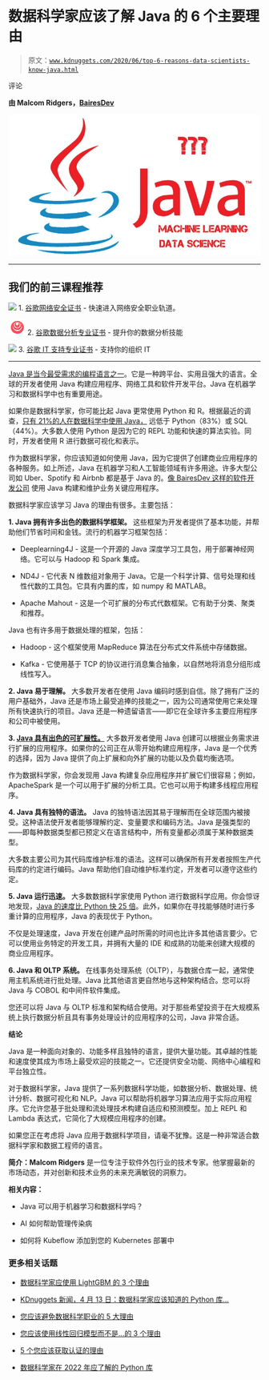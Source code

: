 # 数据科学家应该了解 Java 的 6 个主要理由

> 原文：[`www.kdnuggets.com/2020/06/top-6-reasons-data-scientists-know-java.html`](https://www.kdnuggets.com/2020/06/top-6-reasons-data-scientists-know-java.html)

评论

**由 Malcom Ridgers，[BairesDev](https://www.bairesdev.com/)**

![Java](img/6e1133d9d492d720886fd61769eb6ff8.png)

* * *

## 我们的前三课程推荐

![](img/0244c01ba9267c002ef39d4907e0b8fb.png) 1\. [谷歌网络安全证书](https://www.kdnuggets.com/google-cybersecurity) - 快速进入网络安全职业轨道。

![](img/e225c49c3c91745821c8c0368bf04711.png) 2\. [谷歌数据分析专业证书](https://www.kdnuggets.com/google-data-analytics) - 提升你的数据分析技能

![](img/0244c01ba9267c002ef39d4907e0b8fb.png) 3\. [谷歌 IT 支持专业证书](https://www.kdnuggets.com/google-itsupport) - 支持你的组织 IT

* * *

[Java 是当今最受需求的编程语言之一](https://towardsdatascience.com/top-10-in-demand-programming-languages-to-learn-in-2020-4462eb7d8d3e?)。它是一种跨平台、实用且强大的语言。全球的开发者使用 Java 构建应用程序、网络工具和软件开发平台。Java 在机器学习和数据科学中也有重要用途。

如果你是数据科学家，你可能比起 Java 更常使用 Python 和 R。根据最近的调查，[只有 21%的人在数据科学中使用 Java，](http://businessoverbroadway.com/wp-content/uploads/2019/01/programming_languages_used.png) 远低于 Python（83%）或 SQL（44%）。大多数人使用 Python 是因为它的 REPL 功能和快速的算法实验。同时，开发者使用 R 进行数据可视化和表示。

作为数据科学家，你应该知道如何使用 Java，因为它提供了创建商业应用程序的各种服务。如上所述，Java 在机器学习和人工智能领域有许多用途。许多大型公司如 Uber、Spotify 和 Airbnb 都是基于 Java 的。[像 BairesDev 这样的软件开发公司](https://www.bairesdev.com/technologies/java-development-services/?utm_source=kdnuggets&utm_medium=link&utm_campaign=content&utm_content=top) 使用 Java 构建和维护业务关键应用程序。

数据科学家应该学习 Java 的理由有很多。主要包括：

**1\. Java 拥有许多出色的数据科学框架。** 这些框架为开发者提供了基本功能，并帮助他们节省时间和金钱。流行的机器学习框架包括：

+   Deeplearning4J - 这是一个开源的 Java 深度学习工具包，用于部署神经网络。它可以与 Hadoop 和 Spark 集成。

+   ND4J - 它代表 N 维数组对象用于 Java。它是一个科学计算、信号处理和线性代数的工具包。它具有内置的库，如 numpy 和 MATLAB。

+   Apache Mahout - 这是一个可扩展的分布式代数框架。它有助于分类、聚类和推荐。

Java 也有许多用于数据处理的框架，包括：

+   Hadoop - 这个框架使用 MapReduce 算法在分布式文件系统中存储数据。

+   Kafka - 它使用基于 TCP 的协议进行消息集合抽象，以自然地将消息分组形成线性写入。

**2\. Java 易于理解。** 大多数开发者在使用 Java 编码时感到自信。除了拥有广泛的用户基础外，Java 还是市场上最受追捧的技能之一，因为公司通常使用它来处理所有快速执行的项目。Java 还是一种遗留语言——即它在全球许多主要应用程序和公司中被使用。

**3\. [Java 具有出色的可扩展性。](https://towardsdatascience.com/a-summary-of-the-advanced-data-science-with-ibm-specialization-1-4-5caf48c011df)** 大多数开发者使用 Java 创建可以根据业务需求进行扩展的应用程序。如果你的公司正在从零开始构建应用程序，Java 是一个优秀的选择，因为 Java 提供了向上扩展和向外扩展的功能以及负载均衡选项。

作为数据科学家，你会发现用 Java 构建复杂应用程序并扩展它们很容易；例如，ApacheSpark 是一个可以用于扩展的分析工具。它也可以用于构建多线程应用程序。

**4\. Java 具有独特的语法。** Java 的独特语法因其易于理解而在全球范围内被接受。这种语法使开发者能够理解约定、变量要求和编码方法。Java 是强类型的——即每种数据类型都已预定义在语言结构中，所有变量都必须属于某种数据类型。

大多数主要公司为其代码库维护标准的语法。这样可以确保所有开发者按照生产代码库的约定进行编码。Java 帮助他们自动维护标准约定，开发者可以遵守这些约定。

**5\. Java 运行迅速。** 大多数数据科学家使用 Python 进行数据科学应用。你会惊讶地发现，[Java 的速度比 Python 快 25 倍](https://analyticsindiamag.com/why-do-data-scientists-prefer-python-over-java/)。此外，如果你在寻找能够随时进行多重计算的应用程序，Java 的表现优于 Python。

不仅是处理速度，Java 开发在创建产品时所需的时间也比许多其他语言要少。它可以使用业务特定的开发工具，并拥有大量的 IDE 和成熟的功能来创建大规模的商业应用程序。

**6\. Java 和 OLTP 系统。** 在线事务处理系统（OLTP），与数据仓库一起，通常使用主机系统进行批处理。Java 比其他语言更自然地与这种架构结合。您可以将 Java 与 COBOL 和中间件软件集成。

您还可以将 Java 与 OLTP 标准和架构结合使用。对于那些希望投资于在大规模系统上执行数据分析且具有事务处理设计的应用程序的公司，Java 非常合适。

**结论**

Java 是一种面向对象的、功能多样且独特的语言，提供大量功能。其卓越的性能和速度使其成为市场上最受欢迎的技能之一。它还提供安全功能、网络中心编程和平台独立性。

对于数据科学家，Java 提供了一系列数据科学功能，如数据分析、数据处理、统计分析、数据可视化和 NLP。Java 可以帮助将机器学习算法应用于实际应用程序。它允许您基于批处理和流处理技术构建自适应和预测模型。加上 REPL 和 Lambda 表达式，它简化了大规模应用程序的创建。

如果您正在考虑将 Java 应用于数据科学项目，请毫不犹豫。这是一种非常适合数据科学家和数据工程师的语言。

**简介：Malcom Ridgers** 是一位专注于软件外包行业的技术专家。他掌握最新的市场动态，并对创新和技术业务的未来充满敏锐的洞察力。

**相关内容：**

+   Java 可以用于机器学习和数据科学吗？

+   AI 如何帮助管理传染病

+   如何将 Kubeflow 添加到您的 Kubernetes 部署中

### 更多相关话题

+   [数据科学家应使用 LightGBM 的 3 个理由](https://www.kdnuggets.com/2022/01/data-scientists-reasons-lightgbm.html)

+   [KDnuggets 新闻，4 月 13 日：数据科学家应该知道的 Python 库…](https://www.kdnuggets.com/2022/n15.html)

+   [您应该避免数据科学职业的 5 大理由](https://www.kdnuggets.com/2022/04/top-5-reasons-avoid-data-science-career.html)

+   [您应该使用线性回归模型而不是…的 3 个理由](https://www.kdnuggets.com/2021/08/3-reasons-linear-regression-instead-neural-networks.html)

+   [5 个您应该获取认证的理由](https://www.kdnuggets.com/2023/05/sas-5-reasons-get-certified.html)

+   [数据科学家在 2022 年应了解的 Python 库](https://www.kdnuggets.com/2022/04/python-libraries-data-scientists-know-2022.html)
